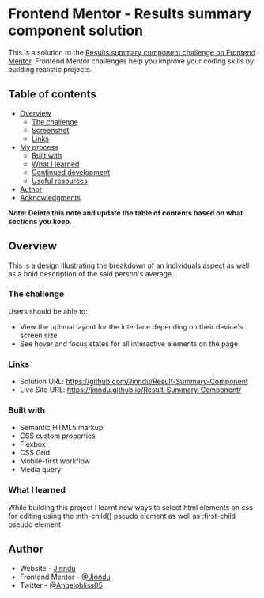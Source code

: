 # Frontend Mentor - Results summary component solution

This is a solution to the [Results summary component challenge on Frontend Mentor](https://www.frontendmentor.io/challenges/results-summary-component-CE_K6s0maV). Frontend Mentor challenges help you improve your coding skills by building realistic projects. 

## Table of contents

- [Overview](#overview)
  - [The challenge](#the-challenge)
  - [Screenshot](#screenshot)
  - [Links](#links)
- [My process](#my-process)
  - [Built with](#built-with)
  - [What I learned](#what-i-learned)
  - [Continued development](#continued-development)
  - [Useful resources](#useful-resources)
- [Author](#author)
- [Acknowledgments](#acknowledgments)

**Note: Delete this note and update the table of contents based on what sections you keep.**

## Overview
  This is a design illustrating the breakdown of an individuals aspect as well as a bold description of the said person's average.

### The challenge

Users should be able to:

- View the optimal layout for the interface depending on their device's screen size
- See hover and focus states for all interactive elements on the page



### Links
- Solution URL: https://github.com/Jinndu/Result-Summary-Component
- Live Site URL: https://jinndu.github.io/Result-Summary-Component/



### Built with

- Semantic HTML5 markup
- CSS custom properties
- Flexbox
- CSS Grid
- Mobile-first workflow
- Media query


### What I learned
  While building this project I learnt new ways to select html elements on css for editing using the :nth-child() pseudo element as well as :first-child pseudo element



## Author

- Website - [Jinndu](https://www.jinndu.github.io/Result-Summary-Component/)
- Frontend Mentor - [@Jinndu](https://www.frontendmentor.io/profile/Jinndu)
- Twitter - [@Angelobliss05](https://www.twitter.com/AngeloBliss05)


